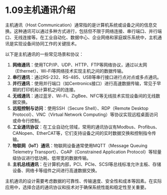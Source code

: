 # 1.09主机通讯介绍

主机通讯（Host Communication）通常指的是计算机系统或设备之间的信息交换。这种通讯可以通过多种方式进行，包括但不限于网络连接、串行端口、并行端口、无线连接等。在工业自动化、数据中心、企业网络和家庭娱乐系统中，主机通讯是实现设备间协同工作的关键技术。

以下是主机通讯的一些常见场景和协议：

1. **网络通讯**：使用TCP/IP、UDP、HTTP、FTP等网络协议，通过以太网（Ethernet）、Wi-Fi等网络技术实现主机之间的数据传输。
2. **串行通讯**：通过RS-232、RS-485、USB等串行接口进行点对点或多点通讯。
3. **并行通讯**：使用并行端口（如Centronics接口）进行高速数据传输，常见于早期的打印机和计算机之间的连接。
4. **无线通讯**：通过蓝牙、Wi-Fi、ZigBee、NFC等无线技术实现设备间的无线数据交换。
5. **远程控制与访问**：使用SSH（Secure Shell）、RDP（Remote Desktop Protocol）、VNC（Virtual Network Computing）等协议实现远程桌面访问或命令行控制。
6. **工业通讯协议**：在工业自动化领域，常用的通讯协议有Modbus、Profibus、CANopen、EtherCAT等，它们支持设备之间的实时数据交换和控制指令传输。
7. **物联网（IoT）通讯**：物联网设备通常使用MQTT（Message Queuing Telemetry Transport）、CoAP（Constrained Application Protocol）等轻量级协议进行低功耗、低带宽的数据传输。
8. **主机总线通讯**：在计算机内部，PCI、PCIe、SCSI等总线标准允许主板、存储设备、网络卡等组件之间进行高速数据交换。

主机通讯的设计需要考虑数据的可靠性、传输速度、安全性和成本等因素。在实际应用中，选择合适的通讯协议和技术对于确保系统性能和稳定性至关重要。